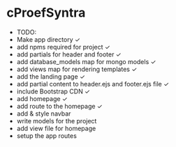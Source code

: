 # cProefSyntra

* TODO:
* Make app directory ✓
* add npms required for project ✓
* add partials for header and footer ✓
* add database_models map for mongo models ✓
* add views map for rendering templates ✓
* add the landing page ✓
* add partial content to header.ejs and footer.ejs file ✓
* include Bootstrap CDN ✓
* add homepage ✓
* add route to the homepage ✓
* add & style navbar 
* write models for the project
* add view file for homepage
* setup the app routes